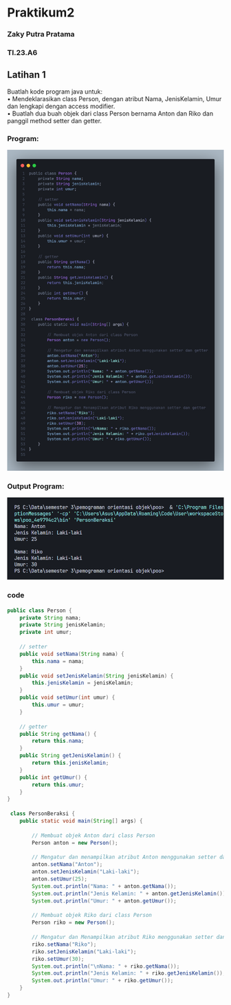 # Praktikum2
### Zaky Putra Pratama
### TI.23.A6
## Latihan 1
Buatlah kode program java untuk:<br>
• Mendeklarasikan class Person, dengan atribut Nama, JenisKelamin, Umur dan lengkapi dengan access modifier.<br> 
• Buatlah dua buah objek dari class Person bernama Anton dan Riko dan panggil method setter dan getter.<br>
### Program:
![gambar](tugas3/c1.png)
### Output Program:
![gambar](tugas3/s1.png)
### code
```java
public class Person { 
    private String nama;
    private String jenisKelamin;
    private int umur;

    // setter
    public void setNama(String nama) {
        this.nama = nama;
    }
    public void setJenisKelamin(String jenisKelamin) {
        this.jenisKelamin = jenisKelamin;
    }
    public void setUmur(int umur) {
        this.umur = umur;
    }

    // getter
    public String getNama() {
        return this.nama;
    }
    public String getJenisKelamin() {
        return this.jenisKelamin;
    }
    public int getUmur() {
        return this.umur;
    }
}

 class PersonBeraksi {  
    public static void main(String[] args) { 

        // Membuat objek Anton dari class Person
        Person anton = new Person();

        // Mengatur dan menampilkan atribut Anton menggunakan setter dan getter
        anton.setNama("Anton");
        anton.setJenisKelamin("Laki-laki");
        anton.setUmur(25);
        System.out.println("Nama: " + anton.getNama());
        System.out.println("Jenis Kelamin: " + anton.getJenisKelamin());
        System.out.println("Umur: " + anton.getUmur());

        // Membuat objek Riko dari class Person
        Person riko = new Person();
        
        // Mengatur dan Menampilkan atribut Riko menggunakan setter dan getter
        riko.setNama("Riko");
        riko.setJenisKelamin("Laki-laki");
        riko.setUmur(30);
        System.out.println("\nNama: " + riko.getNama());
        System.out.println("Jenis Kelamin: " + riko.getJenisKelamin());
        System.out.println("Umur: " + riko.getUmur());
    }
}
```

